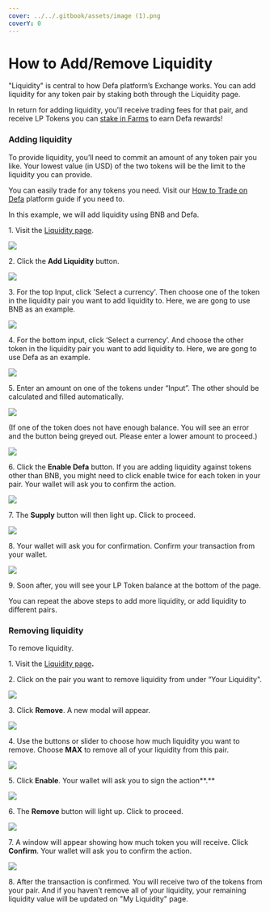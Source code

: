 ```yaml
---
cover: ../../.gitbook/assets/image (1).png
coverY: 0
---
```


# How to Add/Remove Liquidity

"Liquidity" is central to how Defa platform’s Exchange works. You can add liquidity for any token pair by staking both through the Liquidity page.

In return for adding liquidity, you'll receive trading fees for that pair, and receive LP Tokens you can [stake in Farms](liquidity-pools.md) to earn Defa rewards!

&#x20;

### **Adding liquidity**

To provide liquidity, you’ll need to commit an amount of any token pair you like. Your lowest value (in USD) of the two tokens will be the limit to the liquidity you can provide.

You can easily trade for any tokens you need. Visit our [How to Trade on Defa](how-to-trade.md) platform guide if you need to.

In this example, we will add liquidity using BNB and Defa.

1\. Visit the [Liquidity page](https://defa.finance/pool).

![](<../../.gitbook/assets/image (9).png>)

2\. Click the **Add Liquidity** button.

![](../../.gitbook/assets/image.png)

3\. For the top Input, click 'Select a currency'. Then choose one of the token in the liquidity pair you want to add liquidity to. Here, we are gong to use BNB as an example.

![](<../../.gitbook/assets/image (16).png>)

4\. For the bottom input, click ‘Select a currency’. And choose the other token in the liquidity pair you want to add liquidity to. Here, we are gong to use Defa as an example.

![](<../../.gitbook/assets/image (14).png>)

5\. Enter an amount on one of the tokens under “Input”. The other should be calculated and filled automatically.

![](<../../.gitbook/assets/image (6).png>)

(If one of the token does not have enough balance. You will see an error and the button being greyed out. Please enter a lower amount to proceed.)

![](<../../.gitbook/assets/image (17).png>)

6\. Click the **Enable Defa** button. If you are adding liquidity against tokens other than BNB, you might need to click enable twice for each token in your pair. Your wallet will ask you to confirm the action.

![](<../../.gitbook/assets/image (11).png>)

7\. The **Supply** button will then light up. Click to proceed.

![](<../../.gitbook/assets/image (3).png>)

8\. Your wallet will ask you for confirmation. Confirm your transaction from your wallet.

![](<../../.gitbook/assets/image (12).png>)

9\. Soon after, you will see your LP Token balance at the bottom of the page.

You can repeat the above steps to add more liquidity, or add liquidity to different pairs.

### **Removing liquidity**

To remove liquidity.

1\. Visit the [Liquidity page](https://defa.finance.swap)**.**

2\. Click on the pair you want to remove liquidity from under “Your Liquidity".

![](<../../.gitbook/assets/image (8).png>)

3\. Click **Remove**. A new modal will appear.

![](<../../.gitbook/assets/image (15).png>)

4\. Use the buttons or slider to choose how much liquidity you want to remove. Choose **MAX** to remove all of your liquidity from this pair.

![](<../../.gitbook/assets/image (10).png>)

5\. Click **Enable**. Your wallet will ask you to sign the action**.**

![](<../../.gitbook/assets/image (4).png>)

6\. The **Remove** button will light up. Click to proceed.

![](<../../.gitbook/assets/image (18).png>)

7\. A window will appear showing how much token you will receive. Click **Confirm**. Your wallet will ask you to confirm the action.

![](<../../.gitbook/assets/image (13).png>)

8\. After the transaction is confirmed. You will receive two of the tokens from your pair. And if you haven't remove all of your liquidity, your remaining liquidity value will be updated on "My Liquidity" page.

